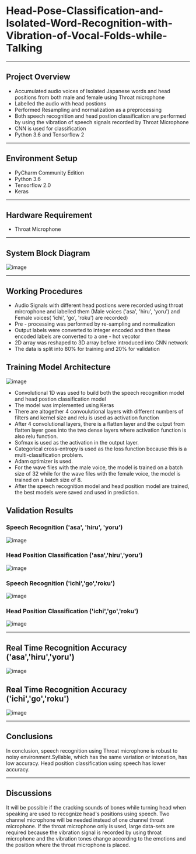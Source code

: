 # Head-Pose-Classification-and-Isolated-Word-Recognition-with-Vibration-of-Vocal-Folds-while-Talking
___________________________________________________
## Project Overview
* Accumulated audio voices of Isolated Japanese words and head positions from both male and female using Throat microphone
* Labelled the audio with head postions
* Performed Resampling and normalization as a preprocessing
* Both speech recognition and head postion classification are performed by using the vibration of speech signals recorded by Throat Microphone
* CNN is used for classification
* Python 3.6 and Tensorflow 2
___________________________________________________________
## Environment Setup
* PyCharm Community Edition
* Python 3.6 
* Tensorflow 2.0
* Keras
___________________________________________________________________________________________________
## Hardware Requirement
* Throat Microphone
_____________________________________________________________________________
## System Block Diagram
![image](https://user-images.githubusercontent.com/50255936/110509448-13cb2280-813d-11eb-9de4-070e87ff324d.png)
__________________________________________________________
## Working Procedures
* Audio Signals with different head postions were recorded using throat mircrophone and labelled them (Male voices ('asa', 'hiru', 'yoru') and Female voices( 'ichi', 'go', 'roku') are recorded)
* Pre - processing was performed by re-sampling and normalization
* Output labels were converted to integer encoded and then these encoded labels are converted to a one - hot vecotor
* 2D array was reshaped to 3D array before introduced into CNN network
* The data is split into 80% for training and 20% for validation

## Training Model Architecture
![image](https://user-images.githubusercontent.com/50255936/110511002-bcc64d00-813e-11eb-811b-13c7d80a49bb.png)

* Convolutional 1D was used to build both the speech recognition model and head postion classification model
* The model was implemented using Keras
* There are altogether 4 convoulutional layers with different numbers of filters and kernel size and relu is used as activation function
* After 4 convolutional layers, there is a flatten layer and the output from flatten layer goes into the two dense layers where activation function is also relu function.
* Sofmax is used as the activation in the output layer. 
* Categorical cross-entropy is used as the loss function because this is a multi-classification problem.
* Adam optimizer is used.
* For the wave files with the male voice, the model is trained on a batch size of 32 while for the wave files with the female voice, the model is trained on a batch size of 8.
* After the speech recognition model and head position model are trained, the best models were saved and used in prediction.

## Validation Results
### Speech Recognition ('asa', 'hiru', 'yoru')
![image](https://user-images.githubusercontent.com/50255936/110512552-4296c800-8140-11eb-9831-d66c61913b70.png)
### Head Position Classification ('asa','hiru','yoru')
![image](https://user-images.githubusercontent.com/50255936/110512608-517d7a80-8140-11eb-9c15-4920972d5429.png)
### Speech Recognition ('ichi','go','roku')
![image](https://user-images.githubusercontent.com/50255936/110513574-57279000-8141-11eb-95c2-05106a40be2a.png)
### Head Position Classification ('ichi','go','roku')
![image](https://user-images.githubusercontent.com/50255936/110513653-6dcde700-8141-11eb-8281-c970983eddb3.png)
_____________________________________________________________________________________________________________________________________________________________________
## Real Time Recognition Accuracy ('asa','hiru','yoru')
![image](https://user-images.githubusercontent.com/50255936/110513014-b8029880-8140-11eb-92f1-d9aac89ea026.png)

## Real Time Recognition Accuracy ('ichi','go','roku')
![image](https://user-images.githubusercontent.com/50255936/110514035-d4eb9b80-8141-11eb-966f-e48e929d5502.png)
______________________________________________________________________________________________________________________________
## Conclusions
In conclusion, speech recognition using Throat microphone is robust to noisy environment.Syllable, which has the same variation or intonation, has low accuracy. Head position classification using speech has lower accuracy.
_________________________________________________________________________
## Discussions
It will be possible if the cracking sounds of bones while turning head when speaking are used to recognize head's positions using speech. Two channel microphone will be needed instead of one channel throat microphone. If the throat microphone only is used, large data-sets are required because the vibration signal is recorded by using throat microphone and the vibration tones change according to the emotions and the position where the throat microphone is placed.
